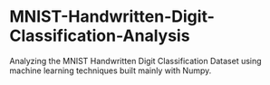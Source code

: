 # MNIST-Handwritten-Digit-Classification-Analysis
Analyzing the MNIST Handwritten Digit Classification Dataset using machine learning techniques built mainly with Numpy.

